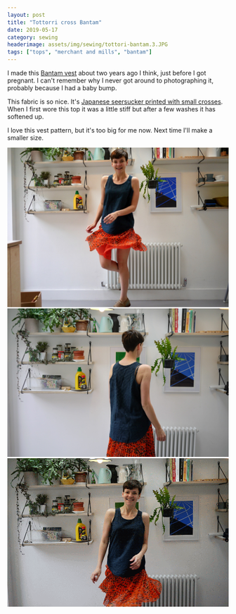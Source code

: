 ```yaml
---
layout: post
title: "Tottorri cross Bantam"
date: 2019-05-17
category: sewing
headerimage: assets/img/sewing/tottori-bantam.3.JPG
tags: ["tops", "merchant and mills", "bantam"]
---
```


I made this [Bantam vest](https://merchantandmills.com/store/books/the-workbook/) about two years ago I think, just before I got pregnant. I can't remember why I never got around to photographing it, probably because I had a baby bump.

This fabric is so nice. It's [Japanese seersucker printed with small crosses](https://merchantandmills.com/store/cloth/tottorri-cross/). When I first wore this top it was a little stiff but after a few washes it has softened up.

I love this vest pattern, but it's too big for me now. Next time I'll make a smaller size.

![Vest from the front](/assets/img/sewing/tottori-bantam.1.jpg)
![Vest from the back](/assets/img/sewing/tottori-bantam.2.jpg)
![Animated GIF](/assets/img/sewing/tottori-bantam.gif)
